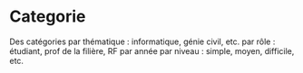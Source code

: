 # Categorie

Des catégories
par thématique : informatique, génie civil, etc.
par rôle : étudiant, prof de la filière, RF
par année
par niveau : simple, moyen, difficile, etc.
